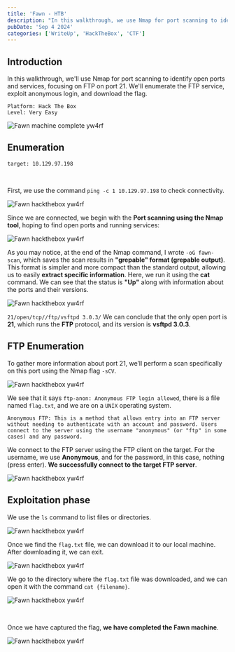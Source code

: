 ```yaml
---
title: 'Fawn - HTB'
description: "In this walkthrough, we use Nmap for port scanning to identify open ports and services, focusing on FTP on port 21. We'll enumerate the FTP service, exploit anonymous login, and download the flag."
pubDate: 'Sep 4 2024'
categories: ['WriteUp', 'HackTheBox', 'CTF']
--- 
```



## Introduction 

In this walkthrough, we'll use Nmap for port scanning to identify open ports and services, focusing on FTP on port 21. We'll enumerate the FTP service, exploit anonymous login, and download the flag.
```
Platform: Hack The Box
Level: Very Easy 
```


![Fawn machine complete yw4rf](../../../assets/HTB/Fawn/0-Fawn.png)

## Enumeration

```
target: 10.129.97.198  
```
<br>

First, we use the command `ping -c 1 10.129.97.198` to check connectivity. 

![Fawn hackthebox yw4rf](../../../assets/HTB/Fawn/1-Fawn.png)

Since we are connected, we begin with the **Port scanning using the Nmap tool**, hoping to find open ports and running services:

![Fawn hackthebox yw4rf](../../../assets/HTB/Fawn/2-Fawn.png)

As you may notice, at the end of the Nmap command, I wrote `-oG fawn-scan`, which saves the scan results in **"grepable" format (grepable output)**. This format is simpler and more compact than the standard output, allowing us to easily **extract specific information**. Here, we run it using the **cat** command. We can see that the status is **"Up"** along with information about the ports and their versions.

![Fawn hackthebox yw4rf](../../../assets/HTB/Fawn/3-Fawn.png)

`21/open/tcp//ftp/vsftpd 3.0.3/` We can conclude that the only open port is **21**, which runs the **FTP** protocol, and its version is **vsftpd 3.0.3**.

## FTP Enumeration

To gather more information about port 21, we’ll perform a scan specifically on this port using the Nmap flag `-sCV`.

![Fawn hackthebox yw4rf](../../../assets/HTB/Fawn/4-Fawn.png)

We see that it says `ftp-anon: Anonymous FTP login allowed`, there is a file named `flag.txt`, and we are on a `UNIX` operating system.


   ```
Anonymous FTP: This is a method that allows entry into an FTP server without needing to authenticate with an account and password. Users connect to the server using the username "anonymous" (or "ftp" in some cases) and any password. 
```


We connect to the FTP server using the FTP client on the target. For the username, we use **Anonymous**, and for the password, in this case, nothing (press enter). **We successfully connect to the target FTP server**.

![Fawn hackthebox yw4rf](../../../assets/HTB/Fawn/5-Fawn.png)

## Exploitation phase

We use the `ls` command to list files or directories.

![Fawn hackthebox yw4rf](../../../assets/HTB/Fawn/6-Fawn.png)

Once we find the `flag.txt` file, we can download it to our local machine. After downloading it, we can exit.

![Fawn hackthebox yw4rf](../../../assets/HTB/Fawn/7-Fawn.png)

We go to the directory where the `flag.txt` file was downloaded, and we can open it with the command `cat {filename}`.

![Fawn hackthebox yw4rf](../../../assets/HTB/Fawn/8-Fawn.png)

<br>

Once we have captured the flag, **we have completed the Fawn machine**.

![Fawn hackthebox yw4rf](../../../assets/HTB/Fawn/9-Fawn.png)

<br>
